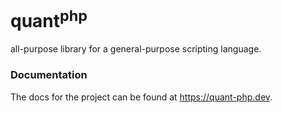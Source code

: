 # quant<sup>php</sup>
all-purpose library for a general-purpose scripting language.


### Documentation
The docs for the project can be found at https://quant-php.dev.
